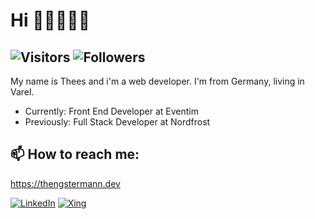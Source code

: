 # Hi 👋🏼👨🏻‍💻
![Visitors](https://visitor-badge.glitch.me/badge?page_id=theeshengstermann)
![Followers](https://img.shields.io/github/followers/theeshengstermann?style=social)
----
My name is Thees and i'm a web developer. I'm from Germany, living in Varel.
- Currently: Front End Developer at Eventim
- Previously: Full Stack Developer at Nordfrost
<h2>📫 How to reach me:</h2>

https://thengstermann.dev

<a href="https://www.linkedin.com/in/thees-hengstermann/">![LinkedIn](https://img.shields.io/badge/LinkedIn-0077B5?style=flat&logo=linkedin&logoColor=white)</a>
<a href="https://www.xing.com/profile/Thees_Hengstermann/">![Xing](https://img.shields.io/badge/Xing-126567?style=flat&logo=xing&logoColor=cfdc00)</a>
<!---
TheesHengstermann/TheesHengstermann is a ✨ special ✨ repository because its `README.md` (this file) appears on your GitHub profile.
You can click the Preview link to take a look at your changes.
--->
